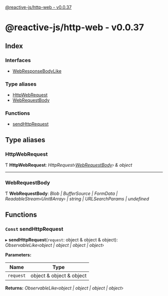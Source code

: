 [@reactive-js/http-web - v0.0.37](README.md)

# @reactive-js/http-web - v0.0.37

## Index

### Interfaces

* [WebResponseBodyLike](interfaces/webresponsebodylike.md)

### Type aliases

* [HttpWebRequest](README.md#httpwebrequest)
* [WebRequestBody](README.md#webrequestbody)

### Functions

* [sendHttpRequest](README.md#const-sendhttprequest)

## Type aliases

###  HttpWebRequest

Ƭ **HttpWebRequest**: *HttpRequest‹[WebRequestBody](README.md#webrequestbody)› & object*

___

###  WebRequestBody

Ƭ **WebRequestBody**: *Blob | BufferSource | FormData | ReadableStream‹Uint8Array› | string | URLSearchParams | undefined*

## Functions

### `Const` sendHttpRequest

▸ **sendHttpRequest**(`request`: object & object & object): *ObservableLike‹object | object | object | object›*

**Parameters:**

Name | Type |
------ | ------ |
`request` | object & object & object |

**Returns:** *ObservableLike‹object | object | object | object›*
